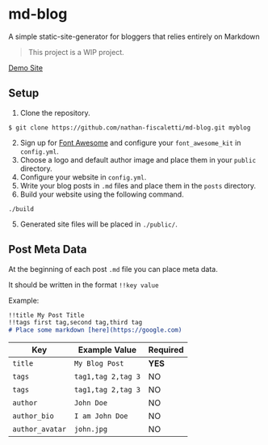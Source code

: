 # md-blog

A simple static-site-generator for bloggers that relies entirely on Markdown

> This project is a WIP project.

[Demo Site](https://blog.nathanf.tk/)

## Setup

1. Clone the repository.
```
$ git clone https://github.com/nathan-fiscaletti/md-blog.git myblog
```
2. Sign up for [Font Awesome](https://fontawesome.com) and configure your `font_awesome_kit` in `config.yml`.
2. Choose a logo and default author image and place them in your `public` directory.
3. Configure your website in `config.yml`. 
4. Write your blog posts in `.md` files and place them in the `posts` directory.
4. Build your website using the following command.
```
./build
```
5. Generated site files will be placed in `./public/`.

## Post Meta Data

At the beginning of each post `.md` file you can place meta data.

It should be written in the format `!!key value`

Example:
```md
!!title My Post Title
!!tags first tag,second tag,third tag
# Place some markdown [here](https://google.com)
```

|Key|Example Value|Required|
|---|---|---|
|`title`|`My Blog Post`|**YES**|
|`tags`|`tag1,tag 2,tag 3`|NO|
|`tags`|`tag1,tag 2,tag 3`|NO|
|`author`|`John Doe`|NO|
|`author_bio`|`I am John Doe`|NO|
|`author_avatar`|`john.jpg`|NO|
